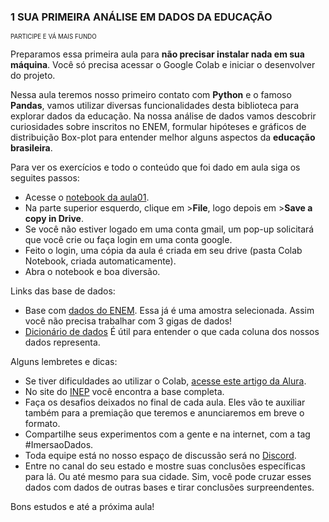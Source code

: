 ### 1 SUA PRIMEIRA ANÁLISE EM DADOS DA EDUCAÇÃO
<sub><sup>PARTICIPE E VÁ MAIS FUNDO</sup></sub>

Preparamos essa primeira aula para **não precisar instalar nada em sua máquina**. Você só precisa acessar o Google Colab e iniciar o desenvolver do projeto.

Nessa aula teremos nosso primeiro contato com **Python** e o famoso **Pandas**, vamos utilizar diversas funcionalidades desta biblioteca para explorar dados da educação. Na nossa análise de dados vamos descobrir curiosidades sobre inscritos no ENEM, formular hipóteses e gráficos de distribuição Box-plot para entender melhor alguns aspectos da **educação brasileira**.

Para ver os exercícios e todo o conteúdo que foi dado em aula siga os seguites passos:

* Acesse o [notebook da aula01](https://colab.research.google.com/drive/1zgZzt7w5cVNwTZg76aIKQ9f-ybr8SEr3?usp=sharing).
* Na parte superior esquerdo, clique em >**File**, logo depois em >**Save a copy in Drive**.
* Se você não estiver logado em uma conta gmail, um pop-up solicitará que você crie ou faça login em uma conta google.
* Feito o login, uma cópia da aula é criada em seu drive (pasta Colab Notebook, criada automaticamente).
* Abra o notebook e boa diversão.


Links das base de dados:

* Base com [dados do ENEM](https://github.com/alura-cursos/imersao-dados-2-2020/blob/master/MICRODADOS_ENEM_2019_SAMPLE_43278.csv). Essa já é uma amostra selecionada. Assim você não precisa trabalhar com 3 gigas de dados!
* [Dicionário de dados](https://github.com/alura-cursos/imersao-dados-2-2020/tree/master/DICION%C3%81RIO) É útil para entender o que cada coluna dos nossos dados representa.

Alguns lembretes e dicas:

* Se tiver dificuldades ao utilizar o Colab, [acesse este artigo da Alura](https://www.alura.com.br/artigos/google-colab-o-que-e-e-como-usar).
* No site do [INEP](http://inep.gov.br/microdados) você encontra a base completa.
* Faça os desafios deixados no final de cada aula. Eles vão te auxiliar também para a premiação que teremos e anunciaremos em breve o formato.
* Compartilhe seus experimentos com a gente e na internet, com a tag #ImersaoDados.
* Toda equipe está no nosso espaço de discussão será no [Discord](https://caelum57945.acemlnb.com/lt.php?s=b84a5f4e0830a06567e5e2fcf3da5dfb&i=34A49A8A127).
* Entre no canal do seu estado e mostre suas conclusões específicas para lá. Ou até mesmo para sua cidade. Sim, você pode cruzar esses dados com dados de outras bases e tirar conclusões surpreendentes.

Bons estudos e até a próxima aula!